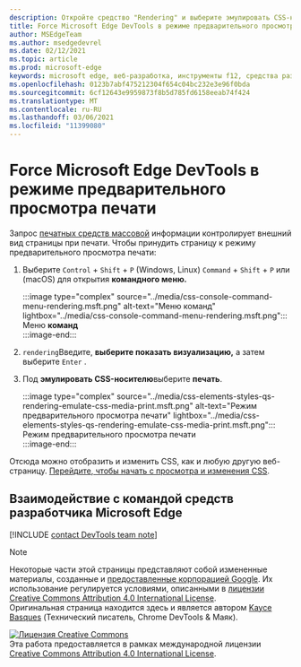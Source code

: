```yaml
---
description: Откройте средство "Rendering" и выберите эмулировать CSS-носителю > печать.
title: Force Microsoft Edge DevTools в режиме предварительного просмотра печати (CSS Print Media Type)
author: MSEdgeTeam
ms.author: msedgedevrel
ms.date: 02/12/2021
ms.topic: article
ms.prod: microsoft-edge
keywords: microsoft edge, веб-разработка, инструменты f12, средства разработчика
ms.openlocfilehash: 0123b7abf475212304f654c04bc232e3e96f0bda
ms.sourcegitcommit: 6cf12643e9959873f8b5d785fd6158eeab74f424
ms.translationtype: MT
ms.contentlocale: ru-RU
ms.lasthandoff: 03/06/2021
ms.locfileid: "11399080"
---
```

<!-- Copyright Kayce Basques 

   Licensed under the Apache License, Version 2.0 (the "License");
   you may not use this file except in compliance with the License.
   You may obtain a copy of the License at

       https://www.apache.org/licenses/LICENSE-2.0

   Unless required by applicable law or agreed to in writing, software
   distributed under the License is distributed on an "AS IS" BASIS,
   WITHOUT WARRANTIES OR CONDITIONS OF ANY KIND, either express or implied.
   See the License for the specific language governing permissions and
   limitations under the License.  -->

# <a name="force-microsoft-edge-devtools-into-print-preview-mode"></a>Force Microsoft Edge DevTools в режиме предварительного просмотра печати  

Запрос [печатных средств массовой][MDNUsingMediaQueries] информации контролирует внешний вид страницы при печати.  Чтобы принудить страницу к режиму предварительного просмотра печати:  

1.  Выберите `Control` + `Shift` + `P` \(Windows, Linux\) `Command` + `Shift` + `P` или \(macOS\) для открытия **командного меню.**  
    
    :::image type="complex" source="../media/css-console-command-menu-rendering.msft.png" alt-text="Меню команд" lightbox="../media/css-console-command-menu-rendering.msft.png":::
       Меню **команд**  
    :::image-end:::  
    
1.  `rendering`Введите, **выберите показать визуализацию,** а затем выберите `Enter` .  
1.  Под **эмулировать CSS-носителю**выберите **печать**.  
    
    :::image type="complex" source="../media/css-elements-styles-qs-rendering-emulate-css-media-print.msft.png" alt-text="Режим предварительного просмотра печати" lightbox="../media/css-elements-styles-qs-rendering-emulate-css-media-print.msft.png":::
       Режим предварительного просмотра печати  
    :::image-end:::  
    
Отсюда можно отобразить и изменить CSS, как и любую другую веб-страницу.  [Перейдите, чтобы начать с просмотра и изменения CSS][DevToolsCSSGetStarted].  

## <a name="getting-in-touch-with-the-microsoft-edge-devtools-team"></a>Взаимодействие с командой средств разработчика Microsoft Edge  

[!INCLUDE [contact DevTools team note](../includes/contact-devtools-team-note.md)]  

<!-- links -->  

[MicrosoftEdgeDevTools]: ../../devtools-guide-chromium/index.md "Средства разработки Microsoft Edge (Chromium) | Документы Майкрософт"  
[DevToolsCSSGetStarted]: ./index.md "Начало работы с просмотром и изменением CSS-| Документы Майкрософт"  

[MDNUsingMediaQueries]: https://developer.mozilla.org/docs/Web/CSS/Media_Queries/Using_media_queries "Использование запросов мультимедиа | MDN"  

> [!NOTE]
> Некоторые части этой страницы представляют собой измененные материалы, созданные и [предоставленные корпорацией Google][GoogleSitePolicies]. Их использование регулируется условиями, описанными в [лицензии Creative Commons Attribution 4.0 International License][CCA4IL].  
> Оригинальная страница [](https://developers.google.com/web/tools/chrome-devtools/css/print-preview) находится здесь и является автором [Kayce Basques][KayceBasques] \(Технический писатель, Chrome DevTools \& Маяк\).  

[![Лицензия Creative Commons][CCby4Image]][CCA4IL]  
Эта работа предоставляется в рамках международной лицензии [Creative Commons Attribution 4.0 International License][CCA4IL].  

[CCA4IL]: https://creativecommons.org/licenses/by/4.0  
[CCby4Image]: https://i.creativecommons.org/l/by/4.0/88x31.png  
[GoogleSitePolicies]: https://developers.google.com/terms/site-policies  
[KayceBasques]: https://developers.google.com/web/resources/contributors/kaycebasques  
